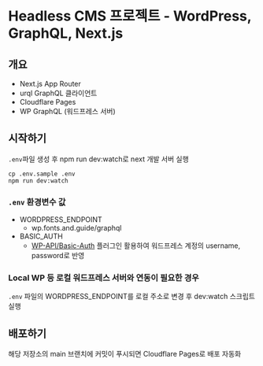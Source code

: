# Headless CMS 프로젝트 - WordPress, GraphQL, Next.js

## 개요

- Next.js App Router
- urql GraphQL 클라이언트
- Cloudflare Pages
- WP GraphQL (워드프레스 서버)

## 시작하기

`.env`파일 생성 후 npm run dev:watch로 next 개발 서버 실행

```shell
cp .env.sample .env
npm run dev:watch
```

### `.env` 환경변수 값

- WORDPRESS_ENDPOINT
  - wp.fonts.and.guide/graphql
- BASIC_AUTH
  - [WP-API/Basic-Auth](https://github.com/WP-API/Basic-Auth) 플러그인 활용하여 워드프레스 계정의 username, password로 반영

### Local WP 등 로컬 워드프레스 서버와 연동이 필요한 경우

`.env` 파일의 WORDPRESS_ENDPOINT를 로컬 주소로 변경 후 dev:watch 스크립트 실행

## 배포하기

해당 저장소의 main 브랜치에 커밋이 푸시되면 Cloudflare Pages로 배포 자동화
